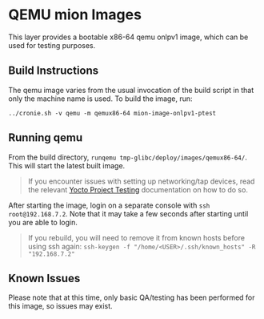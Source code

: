 # QEMU mion Images

This layer provides a bootable x86-64 qemu onlpv1 image, which can be used for
testing purposes.

## Build Instructions

The qemu image varies from the usual invocation of the build script in that only
the machine name is used. To build the image, run:

`../cronie.sh -v qemu -m qemux86-64 mion-image-onlpv1-ptest`

## Running qemu

From the build directory, `runqemu tmp-glibc/deploy/images/qemux86-64/`. This
will start the latest built image. 

> If you encounter issues with setting up networking/tap devices, read the
relevant
[Yocto Project Testing](https://www.yoctoproject.org/docs/current/dev-manual/dev-manual.html#qemu-image-enabling-tests)
documentation on how to do so.

After starting the image, login on a separate console with
`ssh root@192.168.7.2`. Note that it may take a few seconds after starting until
you are able to login. 

> If you rebuild, you will need to remove it from known hosts before using ssh
  again: `ssh-keygen -f "/home/<USER>/.ssh/known_hosts" -R "192.168.7.2"`
    
## Known Issues

Please note that at this time, only basic QA/testing has been performed for this
image, so issues may exist. 

